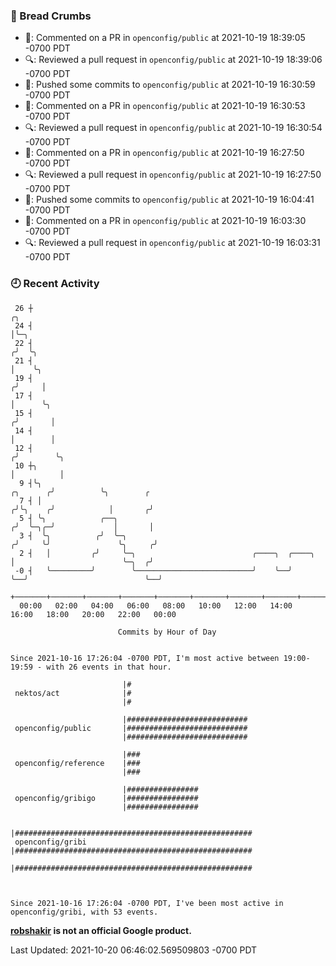 ### 🍞 Bread Crumbs

 * 💬: Commented on a PR in  `openconfig/public` at 2021-10-19 18:39:05 -0700 PDT
 * 🔍: Reviewed a pull request in  `openconfig/public` at 2021-10-19 18:39:06 -0700 PDT
 * 🚢: Pushed some commits to `openconfig/public` at 2021-10-19 16:30:59 -0700 PDT
 * 💬: Commented on a PR in  `openconfig/public` at 2021-10-19 16:30:53 -0700 PDT
 * 🔍: Reviewed a pull request in  `openconfig/public` at 2021-10-19 16:30:54 -0700 PDT
 * 💬: Commented on a PR in  `openconfig/public` at 2021-10-19 16:27:50 -0700 PDT
 * 🔍: Reviewed a pull request in  `openconfig/public` at 2021-10-19 16:27:50 -0700 PDT
 * 🚢: Pushed some commits to `openconfig/public` at 2021-10-19 16:04:41 -0700 PDT
 * 💬: Commented on a PR in  `openconfig/public` at 2021-10-19 16:03:30 -0700 PDT
 * 🔍: Reviewed a pull request in  `openconfig/public` at 2021-10-19 16:03:31 -0700 PDT

### 🕘 Recent Activity
```
 26 ┼                                                                                 ╭╮
 24 ┤                                                                                 │╰─╮
 22 ┤                                                                                ╭╯  ╰╮
 21 ┤                                                                                │    ╰╮
 19 ┤                                                                               ╭╯     │
 17 ┤                                                                               │      ╰╮
 15 ┤                                                                              ╭╯       │
 14 ┤                                                                              │        │
 12 ┤                                                                             ╭╯        ╰╮
 10 ┼╮                                                                            │          │
  9 ┤╰╮                                                                  ╭╮      ╭╯          ╰╮        ╭
  7 ┤ │                                                                 ╭╯╰╮    ╭╯            │       ╭╯
  5 ┤ ╰╮            ╭──╮                                               ╭╯  ╰─╮╭─╯             │       │
  3 ┤  ╰╮          ╭╯  ╰─╮                                            ╭╯     ╰╯               ╰╮     ╭╯
  2 ┤   │         ╭╯     ╰─╮                          ╭────╮  ╭────╮  │                        ╰─╮  ╭╯
 -0 ┤   ╰─────────╯        ╰──────────────────────────╯    ╰──╯    ╰──╯                          ╰──╯
    +───────+───────+───────+───────+───────+───────+───────+───────+───────+───────+───────+───────+────
  00:00   02:00   04:00   06:00   08:00   10:00   12:00   14:00   16:00   18:00   20:00   22:00   00:00   

						Commits by Hour of Day


Since 2021-10-16 17:26:04 -0700 PDT, I'm most active between 19:00-19:59 - with 26 events in that hour.

```



```
                         |#
 nektos/act              |#
                         |#

                         |###########################
 openconfig/public       |###########################
                         |###########################

                         |###
 openconfig/reference    |###
                         |###

                         |################
 openconfig/gribigo      |################
                         |################

                         |#####################################################
 openconfig/gribi        |#####################################################
                         |#####################################################



Since 2021-10-16 17:26:04 -0700 PDT, I've been most active in openconfig/gribi, with 53 events.

```
**[robshakir](mailto:robjs@google.com) is not an official Google product.**  


Last Updated: 2021-10-20 06:46:02.569509803 -0700 PDT

